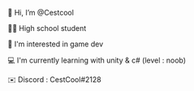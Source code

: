 👋 Hi, I’m @Cestcool

👨‍🎓 High school student

👾 I'm interested in game dev

💻 I'm currently learning with unity & c# (level : noob)

✉️ Discord : CestCool#2128

<!---
Cestcool/Cestcool is a ✨ special ✨ repository because its `README.md` (this file) appears on your GitHub profile.
You can click the Preview link to take a look at your changes.
--->
